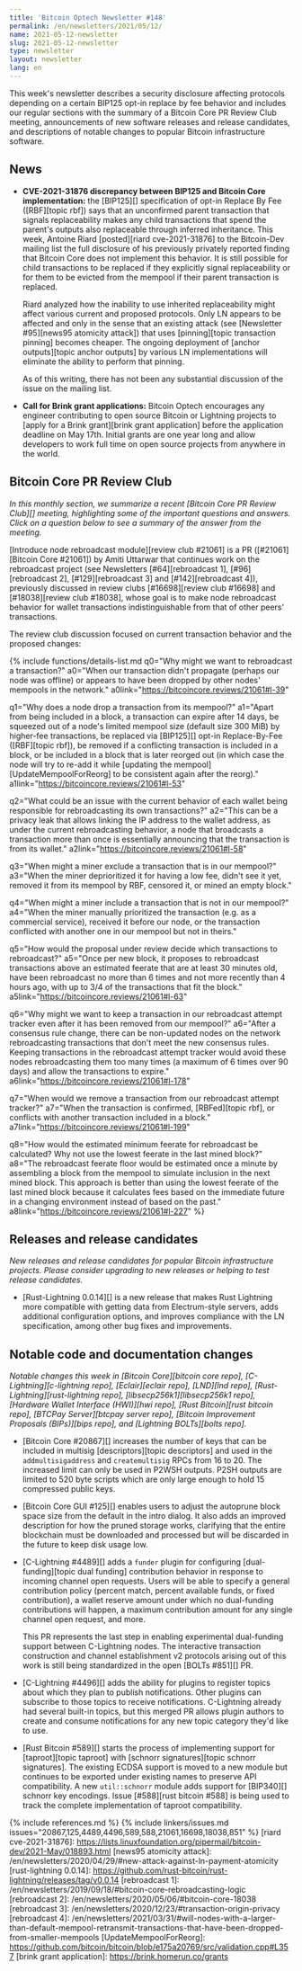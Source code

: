 ```yaml
---
title: 'Bitcoin Optech Newsletter #148'
permalink: /en/newsletters/2021/05/12/
name: 2021-05-12-newsletter
slug: 2021-05-12-newsletter
type: newsletter
layout: newsletter
lang: en
---
```

This week's newsletter describes a security disclosure affecting
protocols depending on a certain BIP125 opt-in replace by fee behavior
and includes our regular sections with the summary of a Bitcoin Core PR
Review Club meeting, announcements of new software releases and release
candidates, and descriptions of notable changes to popular Bitcoin
infrastructure software.

## News

- **CVE-2021-31876 discrepancy between BIP125 and Bitcoin Core implementation:**
  the [BIP125][] specification of opt-in Replace By Fee ([RBF][topic
  rbf]) says that an unconfirmed parent transaction that signals
  replaceability makes any child transactions that spend the parent's
  outputs also replaceable through inferred inheritance.  This week,
  Antoine Riard [posted][riard cve-2021-31876] to the Bitcoin-Dev
  mailing list the full disclosure of his previously privately reported
  finding that Bitcoin Core does not implement this behavior.  It is
  still possible for child transactions to be replaced if they
  explicitly signal replaceability or for them to be evicted from the
  mempool if their parent transaction is replaced.

    Riard analyzed how the inability to use inherited replaceability
    might affect various current and proposed protocols.  Only LN
    appears to be affected and only in the sense that an existing attack
    (see [Newsletter #95][news95 atomicity attack]) that uses
    [pinning][topic transaction pinning] becomes cheaper.  The ongoing
    deployment of [anchor outputs][topic anchor outputs] by
    various LN implementations will eliminate the ability to perform that
    pinning.

    As of this writing, there has not been any substantial discussion of
    the issue on the mailing list.

- **Call for Brink grant applications:**
  Bitcoin Optech encourages any engineer contributing to open source
  Bitcoin or Lightning projects to [apply for a Brink grant][brink grant
  application] before the application deadline on May 17th. Initial grants are
  one year long and allow developers to work full time on open source projects
  from anywhere in the world.

## Bitcoin Core PR Review Club

*In this monthly section, we summarize a recent [Bitcoin Core PR Review Club][]
meeting, highlighting some of the important questions and answers.  Click on a
question below to see a summary of the answer from the meeting.*

[Introduce node rebroadcast module][review club
#21061] is a PR ([#21061][Bitcoin Core #21061]) by Amiti Uttarwar that continues
work on the rebroadcast project (see Newsletters [#64][rebroadcast 1],
[#96][rebroadcast 2], [#129][rebroadcast 3] and [#142][rebroadcast 4]),
previously discussed in review clubs [#16698][review club
#16698] and [#18038][review club #18038], whose goal is to make node
rebroadcast behavior for wallet transactions indistinguishable from that of
other peers' transactions.

The review club discussion focused on current transaction behavior and the
proposed changes:

{% include functions/details-list.md
  q0="Why might we want to rebroadcast a transaction?"
  a0="When our transaction didn't propagate (perhaps our node was offline) or
      appears to have been dropped by other nodes' mempools in the network."
  a0link="https://bitcoincore.reviews/21061#l-39"

  q1="Why does a node drop a transaction from its mempool?"
  a1="Apart from being included in a block, a transaction can expire after 14
      days, be squeezed out of a node's limited mempool size (default size 300
      MiB) by higher-fee transactions, be replaced via [BIP125][] opt-in
      Replace-By-Fee ([RBF][topic rbf]), be removed if a conflicting transaction
      is included in a block, or be included in a block that is later reorged
      out (in which case the node will try to re-add it while [updating the
      mempool][UpdateMempoolForReorg] to be consistent again after the reorg)."
  a1link="https://bitcoincore.reviews/21061#l-53"

  q2="What could be an issue with the current behavior of each wallet being
      responsible for rebroadcasting its own transactions?"
  a2="This can be a privacy leak that allows linking the IP address to the
      wallet address, as under the current rebroadcasting behavior, a node that
      broadcasts a transaction more than once is essentially announcing that the
      transaction is from its wallet."
  a2link="https://bitcoincore.reviews/21061#l-58"

  q3="When might a miner exclude a transaction that is in our mempool?"
  a3="When the miner deprioritized it for having a low fee, didn't see it yet,
      removed it from its mempool by RBF, censored it, or mined an empty block."

  q4="When might a miner include a transaction that is not in our mempool?"
  a4="When the miner manually prioritized the transaction (e.g. as a commercial
      service), received it before our node, or the transaction conflicted with
      another one in our mempool but not in theirs."

  q5="How would the proposal under review decide which transactions to
      rebroadcast?"
  a5="Once per new block, it proposes to rebroadcast transactions above an
      estimated feerate that are at least 30 minutes old, have been rebroadcast
      no more than 6 times and not more recently than 4 hours ago, with up to
      3/4 of the transactions that fit the block."
  a5link="https://bitcoincore.reviews/21061#l-63"

  q6="Why might we want to keep a transaction in our rebroadcast attempt tracker even after
      it has been removed from our mempool?"
  a6="After a consensus rule change, there can be non-updated nodes on the
      network rebroadcasting transactions that don't meet the new consensus
      rules.  Keeping transactions in the rebroadcast attempt tracker would avoid these
      nodes rebroadcasting them too many times (a maximum of 6 times over 90
      days) and allow the transactions to expire."
  a6link="https://bitcoincore.reviews/21061#l-178"

  q7="When would we remove a transaction from our rebroadcast attempt tracker?"
  a7="When the transaction is confirmed, [RBFed][topic rbf], or conflicts with
      another transaction included in a block."
  a7link="https://bitcoincore.reviews/21061#l-199"

  q8="How would the estimated minimum feerate for rebroadcast be calculated?
      Why not use the lowest feerate in the last mined block?"
  a8="The rebroadcast feerate floor would be estimated once a minute by
      assembling a block from the mempool to simulate inclusion in the next
      mined block.  This approach is better than using the lowest feerate of the
      last mined block because it calculates fees based on the immediate future
      in a changing environment instead of based on the past."
  a8link="https://bitcoincore.reviews/21061#l-227"
%}

## Releases and release candidates

*New releases and release candidates for popular Bitcoin infrastructure
projects.  Please consider upgrading to new releases or helping to test
release candidates.*

- [Rust-Lightning 0.0.14][] is a new release that makes Rust Lightning
  more compatible with getting data from Electrum-style servers, adds
  additional configuration options, and improves compliance with the LN
  specification, among other bug fixes and improvements.

## Notable code and documentation changes

*Notable changes this week in [Bitcoin Core][bitcoin core repo],
[C-Lightning][c-lightning repo], [Eclair][eclair repo], [LND][lnd repo],
[Rust-Lightning][rust-lightning repo], [libsecp256k1][libsecp256k1
repo], [Hardware Wallet Interface (HWI)][hwi repo],
[Rust Bitcoin][rust bitcoin repo], [BTCPay Server][btcpay server repo],
[Bitcoin Improvement Proposals (BIPs)][bips repo], and [Lightning
BOLTs][bolts repo].*

- [Bitcoin Core #20867][] increases the number of keys that can be included in
  multisig [descriptors][topic descriptors] and used in the
  `addmultisigaddress` and `createmultisig` RPCs from 16 to 20. The increased
  limit can only be used in P2WSH outputs. P2SH outputs are limited to 520
  byte scripts which are only large enough to hold 15 compressed public keys.

- [Bitcoin Core GUI #125][] enables users to adjust the autoprune block space
  size from the default in the intro dialog.  It also adds an improved
  description for how the pruned storage works, clarifying that the entire
  blockchain must be downloaded and processed but will be discarded in
  the future to keep disk usage low.

- [C-Lightning #4489][] adds a `funder` plugin for configuring
  [dual-funding][topic dual funding] contribution behavior in response to
  incoming channel open requests. Users will be able to specify a general
  contribution policy (percent match, percent available funds, or fixed
  contribution), a wallet reserve amount under which no dual-funding
  contributions will happen, a maximum contribution amount for any single
  channel open request, and more.

  This PR represents the last step in enabling experimental dual-funding support between
  C-Lightning nodes. The interactive transaction construction and channel
  establishment v2 protocols arising out of this work is still being
  standardized in the open [BOLTs #851][] PR.

- [C-Lightning #4496][] adds the ability for plugins to register topics
  about which they plan to publish notifications.  Other plugins can
  subscribe to those topics to receive notifications.
  C-Lightning already had several built-in topics, but this merged PR
  allows plugin authors to create and consume notifications for any
  new topic category they'd like to use.

- [Rust Bitcoin #589][] starts the process of implementing support for [taproot][topic
  taproot] with [schnorr signatures][topic schnorr signatures].  The
  existing ECDSA support is moved to a new module but continues to be
  exported under existing names to preserve API compatibility.  A new
  `util::schnorr` module adds support for [BIP340][] schnorr key
  encodings.  Issue [#588][rust bitcoin #588] is being used to track the
  complete implementation of taproot compatibility.

{% include references.md %}
{% include linkers/issues.md issues="20867,125,4489,4496,589,588,21061,16698,18038,851" %}
[riard cve-2021-31876]: https://lists.linuxfoundation.org/pipermail/bitcoin-dev/2021-May/018893.html
[news95 atomicity attack]: /en/newsletters/2020/04/29/#new-attack-against-ln-payment-atomicity
[rust-lightning 0.0.14]: https://github.com/rust-bitcoin/rust-lightning/releases/tag/v0.0.14
[rebroadcast 1]: /en/newsletters/2019/09/18/#bitcoin-core-rebroadcasting-logic
[rebroadcast 2]: /en/newsletters/2020/05/06/#bitcoin-core-18038
[rebroadcast 3]: /en/newsletters/2020/12/23/#transaction-origin-privacy
[rebroadcast 4]: /en/newsletters/2021/03/31/#will-nodes-with-a-larger-than-default-mempool-retransmit-transactions-that-have-been-dropped-from-smaller-mempools
[UpdateMempoolForReorg]: https://github.com/bitcoin/bitcoin/blob/e175a20769/src/validation.cpp#L357
[brink grant application]: https://brink.homerun.co/grants
